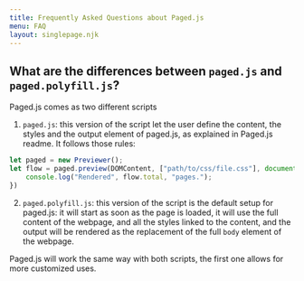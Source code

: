 ```yaml
---
title: Frequently Asked Questions about Paged.js
menu: FAQ
layout: singlepage.njk
---
```


## What are the differences between `paged.js` and `paged.polyfill.js`?

Paged.js comes as two different scripts

1. `paged.js`: this version of the script let the user define the
content, the styles and the output element of paged.js, as explained in Paged.js
readme. It follows those rules: 

```javascript
let paged = new Previewer();
let flow = paged.preview(DOMContent, ["path/to/css/file.css"], document.body).then((flow) => {
	console.log("Rendered", flow.total, "pages.");
})
```

2. `paged.polyfill.js`: this version of the script is the default setup for
   paged.js: it will start as soon as the page is loaded, it will use the full
   content of the webpage, and all the styles linked to the content, and the
   output will be rendered as the replacement of the full `body` element of the
   webpage. 


Paged.js will work the same way with both scripts, the first one allows for more
customized uses.
